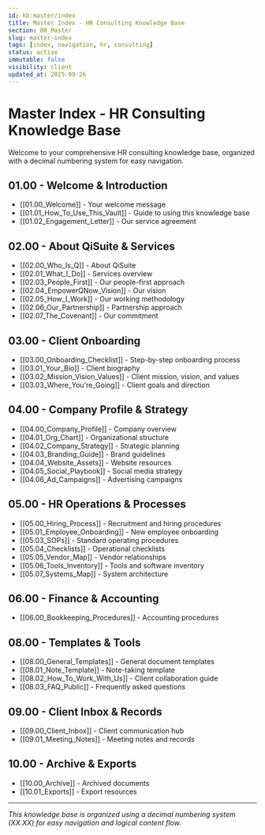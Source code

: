 ```yaml
---
id: kb:master/index
title: Master Index - HR Consulting Knowledge Base
section: 00_Master
slug: master-index
tags: [index, navigation, hr, consulting]
status: active
immutable: false
visibility: client
updated_at: 2025-09-26
---
```


# Master Index - HR Consulting Knowledge Base

Welcome to your comprehensive HR consulting knowledge base, organized with a decimal numbering system for easy navigation.

## 01.00 - Welcome & Introduction
- [[01.00_Welcome]] - Your welcome message
- [[01.01_How_To_Use_This_Vault]] - Guide to using this knowledge base
- [[01.02_Engagement_Letter]] - Our service agreement

## 02.00 - About QiSuite & Services
- [[02.00_Who_Is_Q]] - About QiSuite
- [[02.01_What_I_Do]] - Services overview
- [[02.03_People_First]] - Our people-first approach
- [[02.04_EmpowerQNow_Vision]] - Our vision
- [[02.05_How_I_Work]] - Our working methodology
- [[02.06_Our_Partnership]] - Partnership approach
- [[02.07_The_Covenant]] - Our commitment

## 03.00 - Client Onboarding
- [[03.00_Onboarding_Checklist]] - Step-by-step onboarding process
- [[03.01_Your_Bio]] - Client biography
- [[03.02_Mission_Vision_Values]] - Client mission, vision, and values
- [[03.03_Where_You're_Going]] - Client goals and direction

## 04.00 - Company Profile & Strategy
- [[04.00_Company_Profile]] - Company overview
- [[04.01_Org_Chart]] - Organizational structure
- [[04.02_Company_Strategy]] - Strategic planning
- [[04.03_Branding_Guide]] - Brand guidelines
- [[04.04_Website_Assets]] - Website resources
- [[04.05_Social_Playbook]] - Social media strategy
- [[04.06_Ad_Campaigns]] - Advertising campaigns

## 05.00 - HR Operations & Processes
- [[05.00_Hiring_Process]] - Recruitment and hiring procedures
- [[05.01_Employee_Onboarding]] - New employee onboarding
- [[05.03_SOPs]] - Standard operating procedures
- [[05.04_Checklists]] - Operational checklists
- [[05.05_Vendor_Map]] - Vendor relationships
- [[05.06_Tools_Inventory]] - Tools and software inventory
- [[05.07_Systems_Map]] - System architecture

## 06.00 - Finance & Accounting
- [[06.00_Bookkeeping_Procedures]] - Accounting procedures

## 08.00 - Templates & Tools
- [[08.00_General_Templates]] - General document templates
- [[08.01_Note_Template]] - Note-taking template
- [[08.02_How_To_Work_With_Us]] - Client collaboration guide
- [[08.03_FAQ_Public]] - Frequently asked questions

## 09.00 - Client Inbox & Records
- [[09.00_Client_Inbox]] - Client communication hub
- [[09.01_Meeting_Notes]] - Meeting notes and records

## 10.00 - Archive & Exports
- [[10.00_Archive]] - Archived documents
- [[10.01_Exports]] - Export resources

---

*This knowledge base is organized using a decimal numbering system (XX.XX) for easy navigation and logical content flow.*
